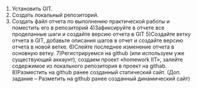 1) Установить GIT.
2) Создать локальный репозиторий.
3) Создать файл отчета по выполнению практической работы и поместить его в репозиторий
4)Зафиксируйте в отчете все проделанные шаги и создайте версию отчета в GIT
5)Создайте ветку отчета в GIT, добавьте описания шагов в отчет и создайте версию отчета в новой ветке.
6)Слейте последнее изменение отчета в основную ветку.
7)Регистрируемся на github (или используем уже существующий аккаунт), создаем проект «homework IIT», залейте содержимое из локального репозитория в проект на githab.
8)Разместить на github ранее созданный статический сайт.
(Доп. задание – Разметить на github ранее созданный динамический сайт)
